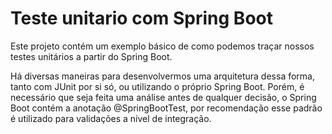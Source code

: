 # Teste unitario com Spring Boot

Este projeto contém um exemplo básico de como podemos traçar nossos testes unitários a partir do Spring Boot.

Há diversas maneiras para desenvolvermos uma arquitetura dessa forma, tanto com JUnit por si só, ou utilizando o próprio Spring Boot. Porém, é necessário que seja feita uma análise antes de qualquer decisão, o Spring Boot contém a anotação @SpringBootTest, por recomendação esse padrão é utilizado para validações a nível de integração.
